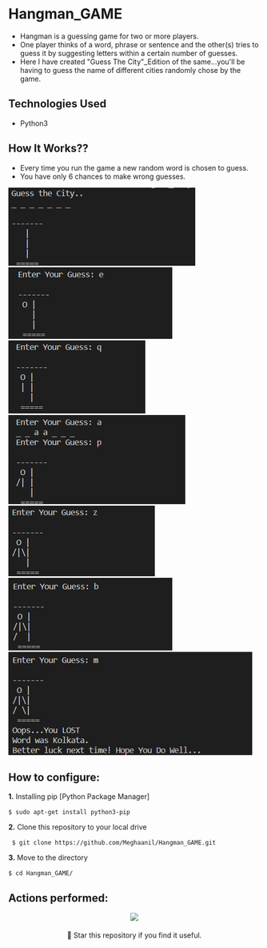 # Hangman_GAME
- Hangman is a guessing game for two or more players. 
- One player thinks of a word, phrase or sentence and the other(s) tries to guess it by suggesting letters within a certain number of guesses. 
- Here I have created "Guess The City"_Edition of the same...you'll be having to guess the name of different cities randomly chose by the game.
## Technologies Used
 - Python3
## How It Works??

- Every time you run the game a new random word is chosen to guess.
- You have only 6 chances to make wrong guesses.
<img src="img1.png">

<img src="img2.png">
<img src="img3.png">
<img src="img4.png">
<img src="img5.png">
<img src="img6.png">
<img src="img7.png">



## How to configure:
**1.** Installing pip [Python Package Manager]

```shell
$ sudo apt-get install python3-pip
```
 **2.** Clone this repository to your local drive
```shell
 $ git clone https://github.com/Meghaanil/Hangman_GAME.git
```
**3.** Move to the directory

```
$ cd Hangman_GAME/
```

## Actions performed:
 

<p align="center">
 <img width="400px" src="assets/women diary.gif"/>
<br/><br/>
🌟 Star this repository if you find it useful.
</p>
